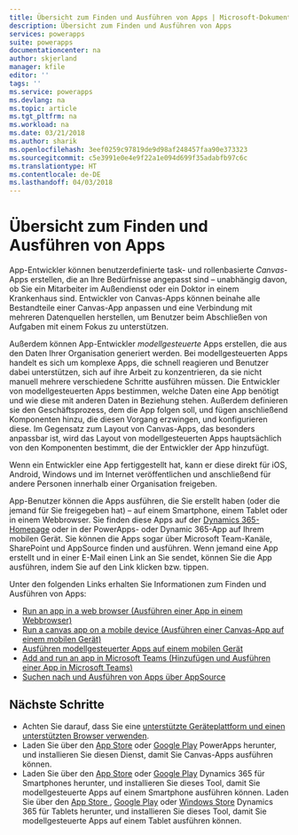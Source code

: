 ```yaml
---
title: Übersicht zum Finden und Ausführen von Apps | Microsoft-Dokumentation
description: Übersicht zum Finden und Ausführen von Apps
services: powerapps
suite: powerapps
documentationcenter: na
author: skjerland
manager: kfile
editor: ''
tags: ''
ms.service: powerapps
ms.devlang: na
ms.topic: article
ms.tgt_pltfrm: na
ms.workload: na
ms.date: 03/21/2018
ms.author: sharik
ms.openlocfilehash: 3eef0259c97819de9d98af248457faa90e373323
ms.sourcegitcommit: c5e3991e0e4e9f22a1e094d699f35adabfb97c6c
ms.translationtype: HT
ms.contentlocale: de-DE
ms.lasthandoff: 04/03/2018
---
```

# <a name="find-and-run-apps-overview"></a>Übersicht zum Finden und Ausführen von Apps
App-Entwickler können benutzerdefinierte task- und rollenbasierte *Canvas*-Apps erstellen, die an Ihre Bedürfnisse angepasst sind – unabhängig davon, ob Sie ein Mitarbeiter im Außendienst oder ein Doktor in einem Krankenhaus sind. Entwickler von Canvas-Apps können beinahe alle Bestandteile einer Canvas-App anpassen und eine Verbindung mit mehreren Datenquellen herstellen, um Benutzer beim Abschließen von Aufgaben mit einem Fokus zu unterstützen.

Außerdem können App-Entwickler *modellgesteuerte* Apps erstellen, die aus den Daten Ihrer Organisation generiert werden. Bei modellgesteuerten Apps handelt es sich um komplexe Apps, die schnell reagieren und Benutzer dabei unterstützen, sich auf ihre Arbeit zu konzentrieren, da sie nicht manuell mehrere verschiedene Schritte ausführen müssen. Die Entwickler von modellgesteuerten Apps bestimmen, welche Daten eine App benötigt und wie diese mit anderen Daten in Beziehung stehen. Außerdem definieren sie den Geschäftsprozess, dem die App folgen soll, und fügen anschließend Komponenten hinzu, die diesen Vorgang erzwingen, und konfigurieren diese. Im Gegensatz zum Layout von Canvas-Apps, das besonders anpassbar ist, wird das Layout von modellgesteuerten Apps hauptsächlich von den Komponenten bestimmt, die der Entwickler der App hinzufügt.

Wenn ein Entwickler eine App fertiggestellt hat, kann er diese direkt für iOS, Android, Windows und im Internet veröffentlichen und anschließend für andere Personen innerhalb einer Organisation freigeben.

App-Benutzer können die Apps ausführen, die Sie erstellt haben (oder die jemand für Sie freigegeben hat) – auf einem Smartphone, einem Tablet oder in einem Webbrowser. Sie finden diese Apps auf der [Dynamics 365-Homepage](https://home.dynamics.com/) oder in der PowerApps- oder Dynamic 365-App auf Ihrem mobilen Gerät. Sie können die Apps sogar über Microsoft Team-Kanäle, SharePoint und AppSource finden und ausführen. Wenn jemand eine App erstellt und in einer E-Mail einen Link an Sie sendet, können Sie die App ausführen, indem Sie auf den Link klicken bzw. tippen.

Unter den folgenden Links erhalten Sie Informationen zum Finden und Ausführen von Apps:

* [Run an app in a web browser (Ausführen einer App in einem Webbrowser)](run-app-browser.md)
* [Run a canvas app on a mobile device (Ausführen einer Canvas-App auf einem mobilen Gerät)](run-app-client.md)
* [Ausführen modellgesteuerter Apps auf einem mobilen Gerät](run-app-client-model-driven.md)
* [Add and run an app in Microsoft Teams (Hinzufügen und Ausführen einer App in Microsoft Teams)](open-app-embedded-in-teams.md)
* [Suchen nach und Ausführen von Apps über AppSource](app-source.md)

## <a name="next-steps"></a>Nächste Schritte
* Achten Sie darauf, dass Sie eine [unterstützte Geräteplattform und einen unterstützten Browser verwenden](../maker/canvas-apps/limits-and-config.md).
* Laden Sie über den [App Store](https://itunes.apple.com/app/powerapps/id1047318566?mt=8) oder [Google Play](https://play.google.com/store/apps/details?id=com.microsoft.msapps) PowerApps herunter, und installieren Sie diesen Dienst, damit Sie Canvas-Apps ausführen können.
* Laden Sie über den [App Store](https://itunes.apple.com/app/dynamics-crm-for-phones/id1003997947?ls=1&mt=8) oder [Google Play](https://play.google.com/store/apps/details?id=com.microsoft.crm.crmphone) Dynamics 365 für Smartphones herunter, und installieren Sie dieses Tool, damit Sie modellgesteuerte Apps auf einem Smartphone ausführen können. Laden Sie über den [App Store ](https://itunes.apple.com/app/microsoft-dynamics-crm/id678800460?mt=8), [Google Play](https://play.google.com/store/apps/details?id=com.microsoft.crm.crmtablet) oder [Windows Store](https://www.microsoft.com/store/p/microsoft-dynamics-365/9nblggh4rfqp) Dynamics 365 für Tablets herunter, und installieren Sie dieses Tool, damit Sie modellgesteuerte Apps auf einem Tablet ausführen können.
